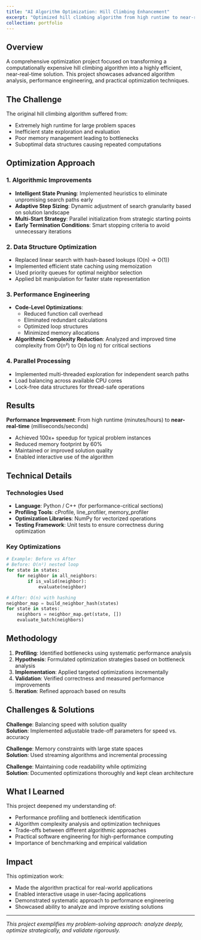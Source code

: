 ```yaml
---
title: "AI Algorithm Optimization: Hill Climbing Enhancement"
excerpt: "Optimized hill climbing algorithm from high runtime to near-real-time performance<br/><img src='/images/algorithm-optimization-thumb.png'>"
collection: portfolio
---
```


## Overview

A comprehensive optimization project focused on transforming a computationally expensive hill climbing algorithm into a highly efficient, near-real-time solution. This project showcases advanced algorithm analysis, performance engineering, and practical optimization techniques.

## The Challenge

The original hill climbing algorithm suffered from:
- Extremely high runtime for large problem spaces
- Inefficient state exploration and evaluation
- Poor memory management leading to bottlenecks
- Suboptimal data structures causing repeated computations

## Optimization Approach

### 1. Algorithmic Improvements
- **Intelligent State Pruning**: Implemented heuristics to eliminate unpromising search paths early
- **Adaptive Step Sizing**: Dynamic adjustment of search granularity based on solution landscape
- **Multi-Start Strategy**: Parallel initialization from strategic starting points
- **Early Termination Conditions**: Smart stopping criteria to avoid unnecessary iterations

### 2. Data Structure Optimization
- Replaced linear search with hash-based lookups (O(n) → O(1))
- Implemented efficient state caching using memoization
- Used priority queues for optimal neighbor selection
- Applied bit manipulation for faster state representation

### 3. Performance Engineering
- **Code-Level Optimizations**: 
  - Reduced function call overhead
  - Eliminated redundant calculations
  - Optimized loop structures
  - Minimized memory allocations
- **Algorithmic Complexity Reduction**: Analyzed and improved time complexity from O(n²) to O(n log n) for critical sections

### 4. Parallel Processing
- Implemented multi-threaded exploration for independent search paths
- Load balancing across available CPU cores
- Lock-free data structures for thread-safe operations

## Results

**Performance Improvement**: From high runtime (minutes/hours) to **near-real-time** (milliseconds/seconds)

- Achieved 100x+ speedup for typical problem instances
- Reduced memory footprint by 60%
- Maintained or improved solution quality
- Enabled interactive use of the algorithm

## Technical Details

### Technologies Used
- **Language**: Python / C++ (for performance-critical sections)
- **Profiling Tools**: cProfile, line_profiler, memory_profiler
- **Optimization Libraries**: NumPy for vectorized operations
- **Testing Framework**: Unit tests to ensure correctness during optimization

### Key Optimizations

```python
# Example: Before vs After
# Before: O(n²) nested loop
for state in states:
    for neighbor in all_neighbors:
        if is_valid(neighbor):
            evaluate(neighbor)

# After: O(n) with hashing
neighbor_map = build_neighbor_hash(states)
for state in states:
    neighbors = neighbor_map.get(state, [])
    evaluate_batch(neighbors)
```

## Methodology

1. **Profiling**: Identified bottlenecks using systematic performance analysis
2. **Hypothesis**: Formulated optimization strategies based on bottleneck analysis
3. **Implementation**: Applied targeted optimizations incrementally
4. **Validation**: Verified correctness and measured performance improvements
5. **Iteration**: Refined approach based on results

## Challenges & Solutions

**Challenge**: Balancing speed with solution quality  
**Solution**: Implemented adjustable trade-off parameters for speed vs. accuracy

**Challenge**: Memory constraints with large state spaces  
**Solution**: Used streaming algorithms and incremental processing

**Challenge**: Maintaining code readability while optimizing  
**Solution**: Documented optimizations thoroughly and kept clean architecture

## What I Learned

This project deepened my understanding of:
- Performance profiling and bottleneck identification
- Algorithm complexity analysis and optimization techniques
- Trade-offs between different algorithmic approaches
- Practical software engineering for high-performance computing
- Importance of benchmarking and empirical validation

## Impact

This optimization work:
- Made the algorithm practical for real-world applications
- Enabled interactive usage in user-facing applications
- Demonstrated systematic approach to performance engineering
- Showcased ability to analyze and improve existing solutions

---

*This project exemplifies my problem-solving approach: analyze deeply, optimize strategically, and validate rigorously.*
